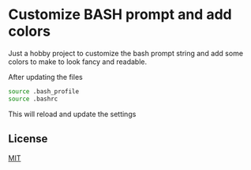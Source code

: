 # Customize BASH prompt and add colors

Just a hobby project to customize the bash prompt string and add some colors to make to look fancy and readable.

After updating the files

```bash
source .bash_profile
source .bashrc
```

This will reload and update the settings

## License

[MIT](https://choosealicense.com/licenses/mit/)
